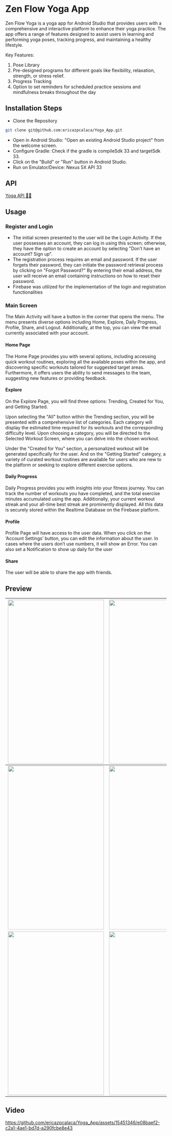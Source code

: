 # Zen Flow Yoga App

Zen Flow Yoga is a yoga app for Android Studio that provides users with a comprehensive and interactive platform to enhance their yoga practice. The app offers a range of features designed to assist users in learning and performing yoga poses, tracking progress, and maintaining a healthy lifestyle.

Key Features:
1. Pose Library
2. Pre-designed programs for different goals like flexibility, relaxation, strength, or stress relief.
3. Progress Tracking
4. Option to set reminders for scheduled practice sessions and mindfulness breaks throughout the day

## Installation Steps
* Clone the Repository

```bash
git clone git@github.com:ericazpcalaca/Yoga_App.git
```
* Open in Android Studio: "Open an existing Android Studio project" from the welcome screen.
* Configure Gradle: Check if the gradle is compileSdk 33 and targetSdk 33.
* Click on the "Build" or "Run" button in Android Studio. 
* Run on Emulator/Device: Nexus 5X API 33

## API
[Yoga API 🧘‍♀️](https://github.com/alexcumplido/yoga-api)



## Usage
### Register and Login
* The initial screen presented to the user will be the Login Activity. If the user possesses an account, they can log in using this screen; otherwise, they have the option to create an account by selecting "Don’t have an account? Sign up".
* The registration process requires an email and password. If the user forgets their password, they can initiate the password retrieval process by clicking on "Forgot Password?" By entering their email address, the user will receive an email containing instructions on how to reset their password.
* Firebase was utilized for the implementation of the login and registration functionalities

### Main Screen
The Main Activity will have a button in the corner that opens the menu. The menu presents diverse options including Home, Explore, Daily Progress, Profile, Share, and Logout. Additionally, at the top, you can view the email currently associated with your account.

#### Home Page
The Home Page provides you with several options, including accessing quick workout routines, exploring all the available poses within the app, and discovering specific workouts tailored for suggested target areas. Furthermore, it offers users the ability to send messages to the team, suggesting new features or providing feedback.

#### Explore
On the Explore Page, you will find three options: Trending, Created for You, and Getting Started.

Upon selecting the "All" button within the Trending section, you will be presented with a comprehensive list of categories. Each category will display the estimated time required for its workouts and the corresponding difficulty level. Upon choosing a category, you will be directed to the Selected Workout Screen, where you can delve into the chosen workout.

Under the "Created for You" section, a personalized workout will be generated specifically for the user. And on the "Getting Started" category, a variety of curated workout routines are available for users who are new to the platform or seeking to explore different exercise options.

#### Daily Progress
Daily Progress provides you with insights into your fitness journey. You can track the number of workouts you have completed, and the total exercise minutes accumulated using the app. Additionally, your current workout streak and your all-time best streak are prominently displayed. All this data is securely stored within the Realtime Database on the Firebase platform.

#### Profile
Profile Page will have access to the user data. When you click on the ‘Account Settings’ button, you can edit the information about the user. In cases where the users don’t use numbers, it will show an Error.
You can also set a Notification to show up daily for the user

#### Share
The user will be able to share the app with friends.

## Preview
|<img src="https://github.com/ericazpcalaca/Yoga_App/assets/15451346/957f21ab-7405-4cae-a169-d09d17d77837" width="300" height="510"> |  <img src="https://github.com/ericazpcalaca/Yoga_App/assets/15451346/2f383099-b245-49c9-a725-d60162f3499c" width="300" height="510"> | <img src="https://github.com/ericazpcalaca/Yoga_App/assets/15451346/78630883-7a46-45f7-85bd-20bcc0179204" width="300" height="510">  |
|----------|----------|----------|
| <img src="https://github.com/ericazpcalaca/Yoga_App/assets/15451346/719d5811-b20e-42f3-9625-6e2ce2b6e93e" width="300" height="510">  | <img src="https://github.com/ericazpcalaca/Yoga_App/assets/15451346/132ca46d-be7b-4b4a-b09c-7ae53bc2d5a6" width="300" height="510">  | <img src="https://github.com/ericazpcalaca/Yoga_App/assets/15451346/6e18fbac-9b2d-4cfc-8253-ce42cf656e39" width="300" height="510">  |
|<img src="https://github.com/ericazpcalaca/Yoga_App/assets/15451346/fa80b22d-f561-4a0b-af13-2c417e46d060" width="300" height="510"> |<img src="https://github.com/ericazpcalaca/Yoga_App/assets/15451346/f684328c-ded9-475a-b520-31312ebb4593" width="300" height="510">  |  |

## Video
https://github.com/ericazpcalaca/Yoga_App/assets/15451346/e08baef2-c2a1-4ae1-bd7d-a290fcbe8e43

